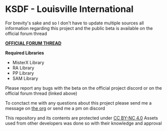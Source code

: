 # KSDF - Louisville International

For brevity's sake and so I don't have to update multiple sources all information regarding this project and the public beta is available on the official forum thread

**[OFFICIAL FORUM THREAD](https://forums.x-plane.org/index.php?/forums/topic/167284-ksdf-louisville-international/&)**

**Required Libraries**
* MisterX Library
* RA Library
* PP Library
* SAM Library

Please report any bugs with the beta on the official project discord or on the official forum thread (linked above)

To conctact me with any questions about this project please send me a message on [the org](https://forums.x-plane.org/index.php?/profile/534962-function86/) or send me a pm on discord

This repository and its contents are protected under [CC BY-NC 4.0](https://creativecommons.org/licenses/by-nc/4.0/)
Assets used from other developers was done so with their knowledge and approval
